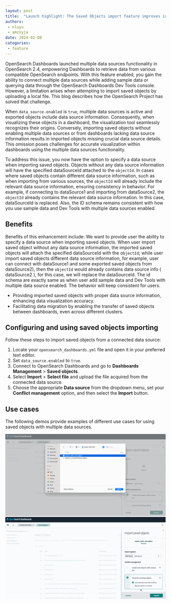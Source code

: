 ```yaml
---
layout: post
title:  "Launch highlight: The Saved Objects import feature improves information transfer for multiple data sources"
authors:
 - nluyu
 - amznyja
date: 2024-02-08
categories:
 - feature
---
```


OpenSearch Dashboards launched multiple data sources functionality in OpenSearch 2.4, empowering Dashboards to retrieve data from various compatible OpenSearch endpoints. With this feature enabled, you gain the ability to connect multiple data sources while adding sample data or querying data through the OpenSearch Dashboards Dev Tools console. However, a limitation arises when attempting to import saved objects by uploading a local file. This blog describes how the OpenSearch Project has solved that challenge.

When `data_source.enabled` is `true`, multiple data sources is active and exported objects include data source information. Consequently, when visualizing these objects in a dashboard, the visualization tool seamlessly recognizes their origins. Conversely, importing saved objects without enabling multiple data sources or from dashboards lacking data source information results in imported objects missing crucial data source details. This omission poses challenges for accurate visualization within dashboards using the multiple data sources functionality.  

To address this issue, you now have the option to specify a data source when importing saved objects. Objects without any data source information will have the specified dataSourceId attached to the `objectId`. In cases where saved objects contain different data source information, such as when importing from various sources, the `objectId` will already include the relevant data source information, ensuring consistency in behavior. For example, if connecting to dataSource1 and importing from dataSource2, the `objectId` already contains the relevant data source information. In this case, dataSourceId is replaced. Also, the ID schema remains consistent with how you use sample data and Dev Tools with multiple data sources enabled. 


## Benefits
Benefits of this enhancement include: 
We want to provide user the ability to specify a data source when importing saved objects. When user import saved object without any data source information, the imported saved objects will attach the specified dataSourceId with the o`bjectId`; while user import saved objects different data source information, for example, user can connect with dataSource1 and some exported saved objects from dataSource2), then the `objectId` would already contains data source info ( dataSource2 ), for this case, we will replace the dataSourceId. The id schema are exactly same as when user add sample data and Dev Tools with multiple data source enabled. The behavior will keep consistent for users.
* Providing imported saved objects with proper data source information, enhancing data visualization accuracy.
* Facilitating data migration by enabling the transfer of saved objects between dashboards, even across different clusters.
## Configuring and using saved objects importing
Follow these steps to import saved objects from a connected data source:

1. Locate your `opensearch_dashboards.yml` file and open it in your preferred text editor. 
2. Set `data_source.enabled` to `true`.
3. Connect to OpenSearch Dashboards and go to **Dashboards Management** > **Saved objects**.
4. Select **Import** > **Select file** and upload the file acquired from the connected data source.
5. Choose the appropriate **Data source** from the dropdown menu, set your **Conflict management** option, and then select the **Import** button.


## Use cases
The following demos provide examples of different use cases for using saved objects with multiple data sources.


<img src="/assets/media/blog-images/2024-02-08-enhancement-multiple-data-source-import-saved-object/test2_create_new.gif" alt="Create New Copy">

<img src="/assets/media/blog-images/2024-02-08-enhancement-multiple-data-source-import-saved-object/test2_check_conflict_auto_override_ds_conflict.gif" alt="Check existing objects">

